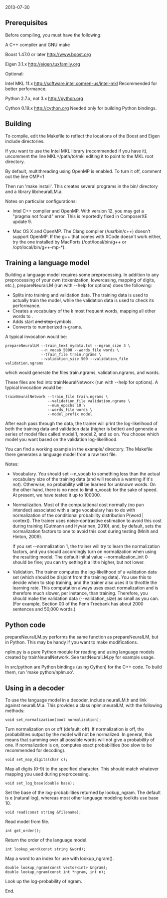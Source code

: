 2013-07-30

Prerequisites
-------------

Before compiling, you must have the following:

A C++ compiler and GNU make

Boost 1.47.0 or later
http://www.boost.org

Eigen 3.1.x
http://eigen.tuxfamily.org

Optional:

Intel MKL 11.x
http://software.intel.com/en-us/intel-mkl
Recommended for better performance.

Python 2.7.x, not 3.x
http://python.org

Cython 0.19.x
http://cython.org
Needed only for building Python bindings.

Building
--------

To compile, edit the Makefile to reflect the locations of the Boost
and Eigen include directories.

If you want to use the Intel MKL library (recommended if you have it),
uncomment the line
    MKL=/path/to/mkl
editing it to point to the MKL root directory.

By default, multithreading using OpenMP is enabled. To turn it off,
comment out the line
    OMP=1

Then run 'make install'. This creates several programs in the bin/
directory and a library lib/neuralLM.a.

Notes on particular configurations:

- Intel C++ compiler and OpenMP. With version 12, you may get a
  "pragma not found" error. This is reportedly fixed in ComposerXE
  update 9.

- Mac OS X and OpenMP. The Clang compiler (/usr/bin/c++) doesn't
  support OpenMP. If the g++ that comes with XCode doesn't work
  either, try the one installed by MacPorts (/opt/local/bin/g++ or
  /opt/local/bin/g++-mp-*).

Training a language model
-------------------------

Building a language model requires some preprocessing. In addition to
any preprocessing of your own (tokenization, lowercasing, mapping of
digits, etc.), prepareNeuralLM (run with --help for options) does the
following:

- Splits into training and validation data. The training data is used
  to actually train the model, while the validation data is used to
  check its performance.
- Creates a vocabulary of the k most frequent words, mapping all other
  words to <unk>.
- Adds start <s> and stop </s> symbols.
- Converts to numberized n-grams.

A typical invocation would be:

    prepareNeuralLM --train_text mydata.txt --ngram_size 3 \
                    --n_vocab 5000 --words_file words \
                    --train_file train.ngrams \
                    --validation_size 500 --validation_file validation.ngrams

which would generate the files train.ngrams, validation.ngrams, and words.

These files are fed into trainNeuralNetwork (run with --help for
options). A typical invocation would be:

    trainNeuralNetwork --train_file train.ngrams \
                       --validation_file validation.ngrams \
                       --num_epochs 10 \
                       --words_file words \
                       --model_prefix model

After each pass through the data, the trainer will print the
log-likelihood of both the training data and validation data (higher
is better) and generate a series of model files called model.1,
model.2, and so on. You choose which model you want based on the
validation log-likelihood.

You can find a working example in the example/ directory. The Makefile
there generates a language model from a raw text file.

Notes:

- Vocabulary. You should set --n_vocab to something less than the
  actual vocabulary size of the training data (and will receive a
  warning if it's not). Otherwise, no probability will be learned for
  unknown words. On the other hand, there is no need to limit n_vocab
  for the sake of speed. At present, we have tested it up to 100000.

- Normalization. Most of the computational cost normally (no pun
  intended) associated with a large vocabulary has to do with
  normalization of the conditional probability distribution P(word |
  context). The trainer uses noise-contrastive estimation to avoid
  this cost during training (Gutmann and Hyvärinen, 2010), and, by
  default, sets the normalization factors to one to avoid this cost
  during testing (Mnih and Hinton, 2009).

  If you set --normalization 1, the trainer will try to learn the
  normalization factors, and you should accordingly turn on
  normalization when using the resulting model. The default initial
  value --normalization_init 0 should be fine; you can try setting it
  a little higher, but not lower.

- Validation. The trainer computes the log-likelihood of a validation
  data set (which should be disjoint from the training data). You use
  this to decide when to stop training, and the trainer also uses it
  to throttle the learning rate. This computation always uses exact
  normalization and is therefore much slower, per instance, than
  training. Therefore, you should make the validation data
  (--validation_size) as small as you can. (For example, Section 00 of
  the Penn Treebank has about 2000 sentences and 50,000 words.)

Python code
-----------

prepareNeuralLM.py performs the same function as prepareNeuralLM, but in
Python. This may be handy if you want to make modifications.

nplm.py is a pure Python module for reading and using language models
created by trainNeuralNetwork. See testNeuralLM.py for example usage.

In src/python are Python bindings (using Cython) for the C++ code. To
build them, run 'make python/nplm.so'.

Using in a decoder
------------------

To use the language model in a decoder, include neuralLM.h and link
against neuralLM.a. This provides a class nplm::neuralLM, with the
following methods:

    void set_normalization(bool normalization);

Turn normalization on or off (default: off). If normalization is off,
the probabilities output by the model will not be normalized. In
general, this means that summing over all possible words will not give
a probability of one. If normalization is on, computes exact
probabilities (too slow to be recommended for decoding).

    void set_map_digits(char c);

Map all digits (0-9) to the specified character. This should match
whatever mapping you used during preprocessing.

    void set_log_base(double base);

Set the base of the log-probabilities returned by lookup_ngram. The
default is e (natural log), whereas most other language modeling
toolkits use base 10.

    void read(const string &filename);

Read model from file.

    int get_order();

Return the order of the language model.

    int lookup_word(const string &word);

Map a word to an index for use with lookup_ngram().

    double lookup_ngram(const vector<int> &ngram);
    double lookup_ngram(const int *ngram, int n);

Look up the log-probability of ngram.

End.
